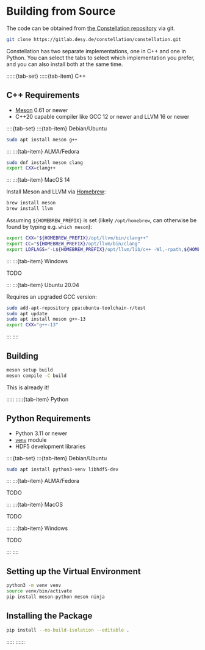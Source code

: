 # Building from Source

The code can be obtained from [the Constellation repository](https://gitlab.desy.de/constellation/constellation) via git.

```sh
git clone https://gitlab.desy.de/constellation/constellation.git
```

Constellation has two separate implementations, one in C++ and one in Python. You can select the tabs to select which implementation you prefer, and you can also install both at the same time.

::::::{tab-set}
:::::{tab-item} C++

## C++ Requirements

- [Meson](https://mesonbuild.com/) 0.61 or newer
- C++20 capable compiler like GCC 12 or newer and LLVM 16 or newer

::::{tab-set}
:::{tab-item} Debian/Ubuntu

```sh
sudo apt install meson g++
```

:::
:::{tab-item} ALMA/Fedora

```sh
sudo dnf install meson clang
export CXX=clang++
```

:::
:::{tab-item} MacOS 14

Install Meson and LLVM via [Homebrew](https://brew.sh/):

```sh
brew install meson
brew install llvm
```
Assuming `${HOMEBREW_PREFIX}` is set (likely `/opt/homebrew`, can otherwise be found by typing e.g. `which meson`):
``` sh
export CXX="${HOMEBREW_PREFIX}/opt/llvm/bin/clang++"
export CC="${HOMEBREW_PREFIX}/opt/llvm/bin/clang"
export LDFLAGS="-L${HOMEBREW_PREFIX}/opt/llvm/lib/c++ -Wl,-rpath,${HOMEBREW_PREFIX}/opt/llvm/lib/c++"
```

:::
:::{tab-item} Windows

TODO

:::
:::{tab-item} Ubuntu 20.04

Requires an upgraded GCC version:

```sh
sudo add-apt-repository ppa:ubuntu-toolchain-r/test
sudo apt update
sudo apt install meson g++-13
export CXX="g++-13"
```

:::
::::

## Building

```sh
meson setup build
meson compile -C build
```

This is already it!

:::::
:::::{tab-item} Python

## Python Requirements

- Python 3.11 or newer
- [`venv`](https://docs.python.org/3/library/venv.html) module
- HDF5 development libraries

::::{tab-set}
:::{tab-item} Debian/Ubuntu

```sh
sudo apt install python3-venv libhdf5-dev
```

:::
:::{tab-item} ALMA/Fedora

TODO

:::
:::{tab-item} MacOS

TODO

:::
:::{tab-item} Windows

TODO

:::
::::

## Setting up the Virtual Environment

```sh
python3 -m venv venv
source venv/bin/activate
pip install meson-python meson ninja
```

## Installing the Package

```sh
pip install --no-build-isolation --editable .
```

:::::
::::::
